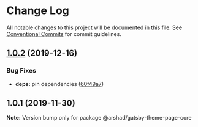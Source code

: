 # Change Log

All notable changes to this project will be documented in this file.
See [Conventional Commits](https://conventionalcommits.org) for commit guidelines.

## [1.0.2](https://github.com/arshad/gatsby-themes/compare/@arshad/gatsby-theme-page-core@1.0.1...@arshad/gatsby-theme-page-core@1.0.2) (2019-12-16)


### Bug Fixes

* **deps:** pin dependencies ([60f49a7](https://github.com/arshad/gatsby-themes/commit/60f49a749a42f983312a0c6f5f4c8700102dda09))





## 1.0.1 (2019-11-30)

**Note:** Version bump only for package @arshad/gatsby-theme-page-core
